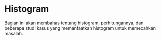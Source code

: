 # Histogram

Bagian ini akan membahas tentang histogram, perhitungannya, dan beberapa studi kasus yang memanfaatkan histogram untuk memecahkan masalah.
